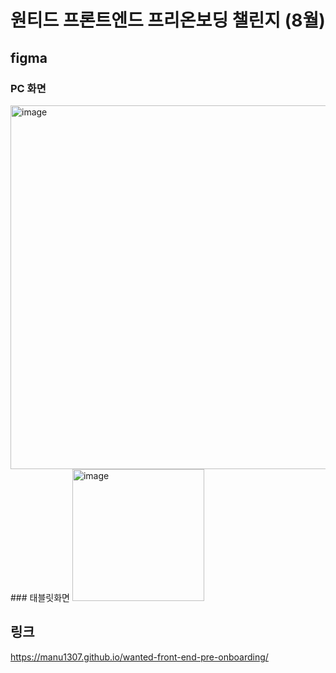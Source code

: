 # 원티드 프론트엔드 프리온보딩 챌린지 (8월)

## figma
### PC 화면
<img width="582" alt="image" src="https://github.com/manu1307/wanted-front-end-pre-onboarding/assets/66587876/6457f44a-2a7c-47b8-81f7-0e04be93f767">
### 태블릿화면
<img width="211" alt="image" src="https://github.com/manu1307/wanted-front-end-pre-onboarding/assets/66587876/2717b7d2-cea7-4b4f-b375-458997469baf">

## 링크
https://manu1307.github.io/wanted-front-end-pre-onboarding/
